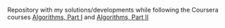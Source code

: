 Repository with my solutions/developments while following the Coursera courses [Algorithms, Part I](https://www.coursera.org/learn/algorithms-part1)
and [Algorithms, Part II](https://www.coursera.org/learn/algorithms-part2)
